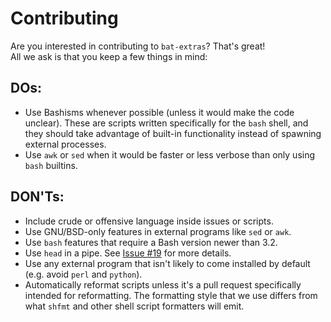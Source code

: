 # Contributing
Are you interested in contributing to `bat-extras`? That's great!  
All we ask is that you keep a few things in mind:


## DOs:

- Use Bashisms whenever possible (unless it would make the code unclear). These are scripts written specifically for the `bash` shell, and they should take advantage of built-in functionality instead of spawning external processes.
- Use `awk` or `sed` when it would be faster or less verbose than only using `bash` builtins.

## DON'Ts:

- Include crude or offensive language inside issues or scripts.
- Use GNU/BSD-only features in external programs like `sed` or `awk`.
- Use `bash` features that require a Bash version newer than 3.2. 
- Use `head` in a pipe. See [Issue #19](https://github.com/eth-p/bat-extras/issues/19) for more details.
- Use any external program that isn't likely to come installed by default (e.g. avoid `perl` and `python`).
- Automatically reformat scripts unless it's a pull request specifically intended for reformatting. The formatting style that we use differs from what `shfmt` and other shell script formatters will emit.
